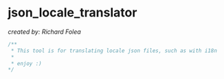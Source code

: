 # json_locale_translator  
*created by: Richard Folea*

```js
/** 
 * This tool is for translating locale json files, such as with i18n
 * 
 * enjoy :) 
*/
```